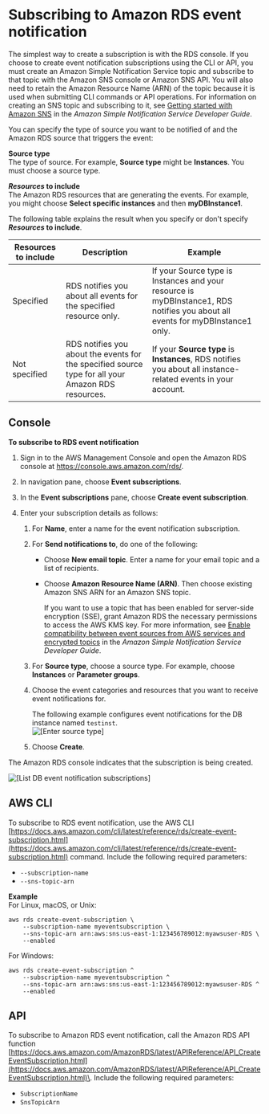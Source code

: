 # Subscribing to Amazon RDS event notification<a name="USER_Events.Subscribing"></a>

The simplest way to create a subscription is with the RDS console\. If you choose to create event notification subscriptions using the CLI or API, you must create an Amazon Simple Notification Service topic and subscribe to that topic with the Amazon SNS console or Amazon SNS API\. You will also need to retain the Amazon Resource Name \(ARN\) of the topic because it is used when submitting CLI commands or API operations\. For information on creating an SNS topic and subscribing to it, see [Getting started with Amazon SNS](https://docs.aws.amazon.com/sns/latest/dg/GettingStarted.html) in the *Amazon Simple Notification Service Developer Guide*\.

You can specify the type of source you want to be notified of and the Amazon RDS source that triggers the event:

**Source type**  
The type of source\. For example, **Source type** might be **Instances**\. You must choose a source type\.

***Resources* to include**  
The Amazon RDS resources that are generating the events\. For example, you might choose **Select specific instances** and then **myDBInstance1**\. 

The following table explains the result when you specify or don't specify ***Resources* to include**\.


|  Resources to include  |  Description  |  Example  | 
| --- | --- | --- | 
|  Specified  |  RDS notifies you about all events for the specified resource only\.  | If your Source type is Instances and your resource is myDBInstance1, RDS notifies you about all events for myDBInstance1 only\. | 
|  Not specified  |  RDS notifies you about the events for the specified source type for all your Amazon RDS resources\.   |  If your **Source type** is **Instances**, RDS notifies you about all instance\-related events in your account\.  | 

## Console<a name="USER_Events.Subscribing.Console"></a>

**To subscribe to RDS event notification**

1. Sign in to the AWS Management Console and open the Amazon RDS console at [https://console\.aws\.amazon\.com/rds/](https://console.aws.amazon.com/rds/)\.

1. In navigation pane, choose **Event subscriptions**\. 

1. In the **Event subscriptions** pane, choose **Create event subscription**\. 

1. Enter your subscription details as follows:

   1. For **Name**, enter a name for the event notification subscription\.

   1. For **Send notifications to**, do one of the following:
      + Choose **New email topic**\. Enter a name for your email topic and a list of recipients\.
      + Choose **Amazon Resource Name \(ARN\)**\. Then choose existing Amazon SNS ARN for an Amazon SNS topic\.

        If you want to use a topic that has been enabled for server\-side encryption \(SSE\), grant Amazon RDS the necessary permissions to access the AWS KMS key\. For more information, see [ Enable compatibility between event sources from AWS services and encrypted topics](https://docs.aws.amazon.com/sns/latest/dg/sns-key-management.html#compatibility-with-aws-services) in the *Amazon Simple Notification Service Developer Guide*\.

   1. For **Source type**, choose a source type\. For example, choose **Instances** or **Parameter groups**\.

   1. Choose the event categories and resources that you want to receive event notifications for\.

      The following example configures event notifications for the DB instance named `testinst`\.  
![\[Enter source type\]](http://docs.aws.amazon.com/AmazonRDS/latest/UserGuide/images/event-source.png)

   1. Choose **Create**\.

The Amazon RDS console indicates that the subscription is being created\.

![\[List DB event notification subscriptions\]](http://docs.aws.amazon.com/AmazonRDS/latest/UserGuide/images/EventNotification-Create2.png)

## AWS CLI<a name="USER_Events.Subscribing.CLI"></a>

To subscribe to RDS event notification, use the AWS CLI [https://docs.aws.amazon.com/cli/latest/reference/rds/create-event-subscription.html](https://docs.aws.amazon.com/cli/latest/reference/rds/create-event-subscription.html) command\. Include the following required parameters:
+ `--subscription-name`
+ `--sns-topic-arn`

**Example**  
For Linux, macOS, or Unix:  

```
aws rds create-event-subscription \
    --subscription-name myeventsubscription \
    --sns-topic-arn arn:aws:sns:us-east-1:123456789012:myawsuser-RDS \
    --enabled
```
For Windows:  

```
aws rds create-event-subscription ^
    --subscription-name myeventsubscription ^
    --sns-topic-arn arn:aws:sns:us-east-1:123456789012:myawsuser-RDS ^
    --enabled
```

## API<a name="USER_Events.Subscribing.API"></a>

To subscribe to Amazon RDS event notification, call the Amazon RDS API function [https://docs.aws.amazon.com/AmazonRDS/latest/APIReference/API_CreateEventSubscription.html](https://docs.aws.amazon.com/AmazonRDS/latest/APIReference/API_CreateEventSubscription.html)\. Include the following required parameters: 
+ `SubscriptionName`
+ `SnsTopicArn`